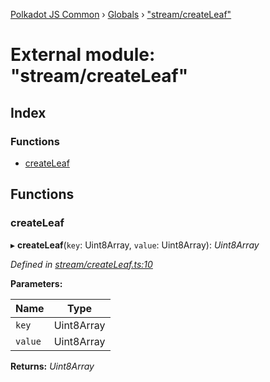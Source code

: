 [Polkadot JS Common](../README.md) › [Globals](../globals.md) › ["stream/createLeaf"](_stream_createleaf_.md)

# External module: "stream/createLeaf"

## Index

### Functions

* [createLeaf](_stream_createleaf_.md#createleaf)

## Functions

###  createLeaf

▸ **createLeaf**(`key`: Uint8Array, `value`: Uint8Array): *Uint8Array*

*Defined in [stream/createLeaf.ts:10](https://github.com/polkadot-js/common/blob/4e4ff5de/packages/trie-codec/src/stream/createLeaf.ts#L10)*

**Parameters:**

Name | Type |
------ | ------ |
`key` | Uint8Array |
`value` | Uint8Array |

**Returns:** *Uint8Array*
